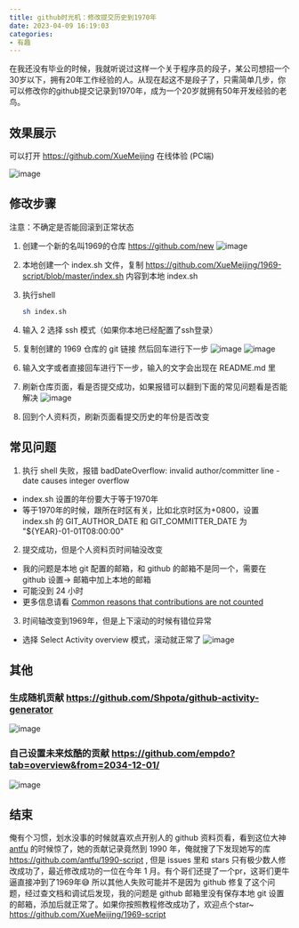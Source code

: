 ```yaml
---
title: github时光机：修改提交历史到1970年
date: 2023-04-09 16:19:03
categories: 
- 有趣
---
```


在我还没有毕业的时候，我就听说过这样一个关于程序员的段子，某公司想招一个30岁以下，拥有20年工作经验的人。从现在起这不是段子了，只需简单几步，你可以修改你的github提交记录到1970年，成为一个20岁就拥有50年开发经验的老鸟。

## 效果展示

可以打开 https://github.com/XueMeijing 在线体验 (PC端)

![image](https://user-images.githubusercontent.com/35559153/230755702-f35bd2ff-5411-4463-a7cc-b2e711a4aae9.png)

## 修改步骤
注意：不确定是否能回滚到正常状态

1. 创建一个新的名叫1969的仓库 https://github.com/new
![image](https://user-images.githubusercontent.com/35559153/230755895-00b7138c-d2e3-4c7c-83fa-6cd570328415.png)

2. 本地创建一个 index.sh 文件，复制 https://github.com/XueMeijing/1969-script/blob/master/index.sh 内容到本地 index.sh

3. 执行shell
    ```bash
    sh index.sh
    ```

4. 输入 2 选择 ssh 模式（如果你本地已经配置了ssh登录）

5. 复制创建的 1969 仓库的 git 链接 然后回车进行下一步
![image](https://user-images.githubusercontent.com/35559153/230756155-9fa663e0-f9cf-4e8c-9dce-6c3376bd11d5.png)
![image](https://user-images.githubusercontent.com/35559153/230756186-0bbb9b3f-3eed-41e9-a8af-e430243efff2.png)

6. 输入文字或者直接回车进行下一步，输入的文字会出现在 README.md 里

7. 刷新仓库页面，看是否提交成功，如果报错可以翻到下面的常见问题看是否能解决
![image](https://user-images.githubusercontent.com/35559153/230756281-2b84532d-b89c-47ee-b643-96197a6deeb4.png)

8. 回到个人资料页，刷新页面看提交历史的年份是否改变

## 常见问题

1. 执行 shell 失败，报错 badDateOverflow: invalid author/committer line - date causes integer overflow
  - index.sh 设置的年份要大于等于1970年
  - 等于1970年的时候，跟所在时区有关，比如北京时区为+0800，设置 index.sh 的 GIT_AUTHOR_DATE 和 GIT_COMMITTER_DATE 为 "${YEAR}-01-01T08:00:00"

2. 提交成功，但是个人资料页时间轴没改变
  - 我的问题是本地 git 配置的邮箱，和 github 的邮箱不是同一个，需要在 github 设置-> 邮箱中加上本地的邮箱
  - 可能没到 24 小时
  - 更多信息请看 [Common reasons that contributions are not counted](https://docs.github.com/en/account-and-profile/setting-up-and-managing-your-github-profile/managing-contribution-settings-on-your-profile/why-are-my-contributions-not-showing-up-on-my-profile)

3. 时间轴改变到1969年，但是上下滚动的时候有错位异常
  - 选择 Select Activity overview 模式，滚动就正常了
    ![image](https://user-images.githubusercontent.com/35559153/230754120-e5687f95-b3f7-48ca-aa2b-94601e2dac31.png)

## 其他

### 生成随机贡献 https://github.com/Shpota/github-activity-generator
![image](https://user-images.githubusercontent.com/35559153/230758005-29ee8376-ea3c-4d75-b73b-ec419ab3946a.png)

### 自己设置未来炫酷的贡献 https://github.com/empdo?tab=overview&from=2034-12-01/
![image](https://user-images.githubusercontent.com/35559153/230758057-c0d8e862-1bca-4503-bee3-61f63fe69776.png)



## 结束

俺有个习惯，划水没事的时候就喜欢点开别人的 github 资料页看，看到这位大神 [antfu](https://github.com/antfu) 的时候惊了，她的贡献记录竟然到 1990 年，俺就搜了下发现她写的库 https://github.com/antfu/1990-script , 但是 issues 里和 stars 只有极少数人修改成功了，最近修改成功的一位在今年 1 月。有个哥们还提了一个pr，这哥们更牛逼直接冲到了1969年😅 所以其他人失败可能并不是因为 github 修复了这个问题，经过查文档和调试后发现，我的问题是 github 邮箱里没有保存本地 git 设置的邮箱，添加后就正常了。如果你按照教程修改成功了，欢迎点个star~ https://github.com/XueMeijing/1969-script

